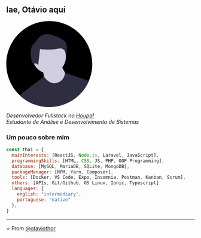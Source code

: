 <h2> Iae, Otávio aqui</h2>
<svg xmlns="http://www.w3.org/2000/svg" id="e59edb86-a3bc-4694-8aac-31e565ca5cfc" data-name="Layer 1" width="230" height="230" viewBox="0 0 676 676" class="injected-svg modal__media modal__lg_media" data-src="https://42f2671d685f51e10fc6-b9fcecea3e50b3b59bdc28dead054ebc.ssl.cf5.rackcdn.com/illustrations/male_avatar_323b.svg" xmlns:xlink="http://www.w3.org/1999/xlink"><title>male_avatar</title><path d="M938,450a336.852,336.852,0,0,1-27.22,133.1L909.66,585.68A338.559,338.559,0,0,1,541.35,782.93q-3.045-.54-6.08-1.12a334.98111,334.98111,0,0,1-61.14-18.03q-4.815-1.935-9.56-4.01c-2.16-.94-4.32-1.91-6.46-2.91A338.41424,338.41424,0,0,1,262,450c0-186.67,151.33-338,338-338S938,263.33,938,450Z" transform="translate(-262 -112)" fill="#000000"></path><path d="M541.35,782.93q-3.045-.54-6.08-1.12c-1.32-38.31-5.85-116.94-21.30005-199.29C505.52,537.45,493.79,491.25,477.52,449.95a412.60387,412.60387,0,0,0-19.07-41.84c-16.44-31.05-36.38-57.19-60.56-74.9l3.56-4.86q30.165,22.11,54.22,62.08,7.215,11.97,13.86005,25.54,7.125,14.52,13.59,30.83,4.125,10.38,7.97,21.48,16.74,48.195,28.46,109.98,2.59506,13.65,4.94,27.97C536.6,680.2,540.25,748.59,541.35,782.93Z" transform="translate(-262 -112)" opacity="0.2"></path><path d="M464.57,759.77c-2.16-.94-4.32-1.91-6.46-2.91-2.09-22.7-5.93-50.86-12.95-77.59A254.55666,254.55666,0,0,0,433.35,644.07c-8.01-18.75-18.38-34.69-31.79-44.52l3.56-4.85c14.04,10.28,24.87,26.53,33.24,45.54,9.43,21.42,15.72,46.35,19.91,70.17C461.38,728.1,463.34,745.19,464.57,759.77Z" transform="translate(-262 -112)" opacity="0.2"></path><circle cx="102.26174" cy="190.98167" r="30.08857" opacity="0.2"></circle><circle cx="111.9514" cy="449.99083" r="30.08857" opacity="0.2"></circle><path d="M483.71449,353.52139c-6.38046,35.99732,7.70456,68.59225,7.70456,68.59225s24.42979-25.76825,30.81025-61.76557-7.70457-68.59225-7.70457-68.59225S490.09494,317.52407,483.71449,353.52139Z" transform="translate(-262 -112)" opacity="0.2"></path><path d="M383.71766,438.97122c34.33494,12.555,68.83676,4.498,68.83676,4.498s-21.16612-28.41279-55.50106-40.96784-68.83675-4.498-68.83675-4.498S349.38272,426.41617,383.71766,438.97122Z" transform="translate(-262 -112)" opacity="0.2"></path><path d="M377.89534,668.333c24.066,8.80008,48.28314,3.0594,48.28314,3.0594S411.37687,651.384,387.31086,642.5839s-48.28314-3.0594-48.28314-3.0594S353.82933,659.53292,377.89534,668.333Z" transform="translate(-262 -112)" opacity="0.2"></path><circle cx="337.30608" cy="281.0788" r="131.77014" fill="#d0cde1"></circle><path d="M547.83337,493.96531s16.47127,78.23852,16.47127,86.47415,78.23852,45.296,78.23852,45.296L712.546,613.382,737.253,539.26129s-41.17817-61.76725-41.17817-86.47415Z" transform="translate(-262 -112)" fill="#d0cde1"></path><path d="M910.78,583.1,909.66,585.68A338.559,338.559,0,0,1,541.35,782.93q-3.045-.54-6.08-1.12a334.98111,334.98111,0,0,1-61.14-18.03q-4.815-1.935-9.56-4.01c-2.16-.94-4.32-1.91-6.46-2.91a337.59273,337.59273,0,0,1-55.25-32.28l-15.62-45.31,8.78-6.69995,18.06-13.79,19.27-14.71,5.01-3.83,75.61-57.72,5.58-4.26,39.3-30,.01-.01s42.5,69.25,104.27,48.66,60.42-79.63,60.42-79.63Z" transform="translate(-262 -112)" fill="#2f2e41"></path><path d="M485.03538,286.916s41.83653-90.64581,122.02321-69.72755,125.50958,52.29566,128.996,83.67306-1.74319,78.44348-1.74319,78.44348-8.716-64.498-64.498-50.55247-142.94147,3.48638-142.94147,3.48638L512.9264,457.74849s-15.6887-22.66145-33.12058-8.71594S429.25335,314.807,485.03538,286.916Z" transform="translate(-262 -112)" fill="#2f2e41"></path><path d="M474.13,763.78q-4.815-1.935-9.56-4.01c-2.16-.94-4.32-1.91-6.46-2.91a338.835,338.835,0,0,1-87.59-58.7c9.19-12.52,16.72-18.89,16.72-18.89h61.77l9.26,31.14Z" transform="translate(-262 -112)" fill="#2f2e41"></path><path d="M856.67,576.32l52.99,9.36A337.94434,337.94434,0,0,1,852.9,674.25Z" transform="translate(-262 -112)" fill="#2f2e41"></path></svg>
<p>
  <em>
    Desenvolvedor Fullstack no <a href="http://www.unb.br">Houpa!</a>
    <br />
    Estudante de Análise e Desenvolvimento de Sistemas 
  </em>
</p>

### Um pouco sobre mim  

```javascript
const thai = {
  mainInterests: [ReactJS, Node.js, Laravel, JavaScript],
  programmingSkills: [HTML, CSS, JS, PHP, OOP Programming],
  database: [MySQL, MariaDB, SQLite, MongoDB],
  packageManager: [NPM, Yarn, Composer],
  tools: [Docker, VS Code, Expo, Insomnia, Postman, Kanban, Scrum],
  others: [APIs, Git/Github, OS Linux, Ionic, Typescript]
  languages: {
    english: "intermediary",
    portuguese: "native"
  },
}
```
---

⭐️ From [@otaviothor](https://github.com/otaviothor)
